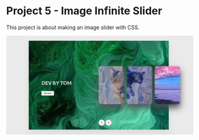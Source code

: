 # Project 5 - Image Infinite Slider
This project is about making an image slider with CSS.

![Image alt](https://github.com/tomirawan/web-dev-project-5/blob/6378236efd64d3afd31885eb3d69d27bc98914a7/img/snapshot.png)
